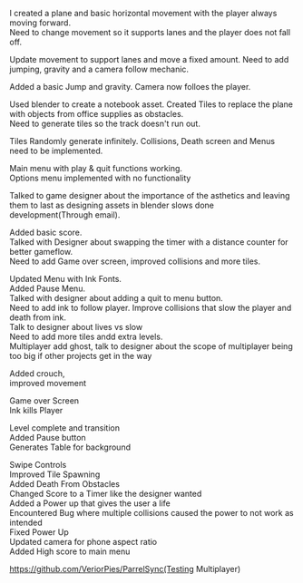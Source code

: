 I created a plane and basic horizontal movement with the player always moving forward.  
Need to change movement so it supports lanes and the player does not fall off.  
  
Update movement to support lanes and move a fixed amount. Need to add jumping, gravity and a camera follow mechanic.  
  
Added a basic Jump and gravity.
Camera now folloes the player.  

Used blender to create a notebook asset.
Created Tiles to replace the plane with objects from office supplies as obstacles.  
Need to generate tiles so the track doesn't run out.  

Tiles Randomly generate infinitely.
Collisions, Death screen and Menus need to be implemented.  

Main menu with play & quit functions working.  
Options menu implemented with no functionality

Talked to game designer about the importance of the asthetics and leaving them to last as designing assets in blender slows done development(Through email).

Added basic score.  
Talked with Designer about swapping the timer with a distance counter for better gameflow.  
Need to add Game over screen, improved collisions and more tiles.  
  
Updated Menu with Ink Fonts.  
Added Pause Menu.  
Talked with designer about adding a quit to menu button.  
Need to add ink to follow player. 
Improve collisions that slow the player and death from ink.  
Talk to designer about lives vs slow  
Need to add more tiles andd extra levels.  
Multiplayer add ghost, talk to designer about the scope of multiplayer being too big if other projects get in the way  

Added crouch,  
improved movement  


Game over Screen  
Ink kills Player  
  
Level complete and transition  
Added Pause button  
Generates Table for background    
  
Swipe Controls  
Improved Tile Spawning  
Added Death From Obstacles  
Changed Score to a Timer like the designer wanted  
Added a Power up that gives the user a life  
Encountered Bug where multiple collisions caused the power to not work as intended  
Fixed Power Up  
Updated camera for phone aspect ratio  
Added High score to main menu  

https://github.com/VeriorPies/ParrelSync(Testing Multiplayer)